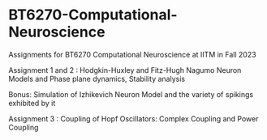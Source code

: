 # BT6270-Computational-Neuroscience
Assignments for BT6270 Computational Neuroscience at IITM in Fall 2023

Assignment 1 and 2 : Hodgkin-Huxley and Fitz-Hugh Nagumo Neuron Models and Phase plane dynamics, Stability analysis

Bonus: Simulation of Izhikevich Neuron Model and the variety of spikings exhibited by it

Assignment 3 : Coupling of Hopf Oscillators: Complex Coupling and Power Coupling
